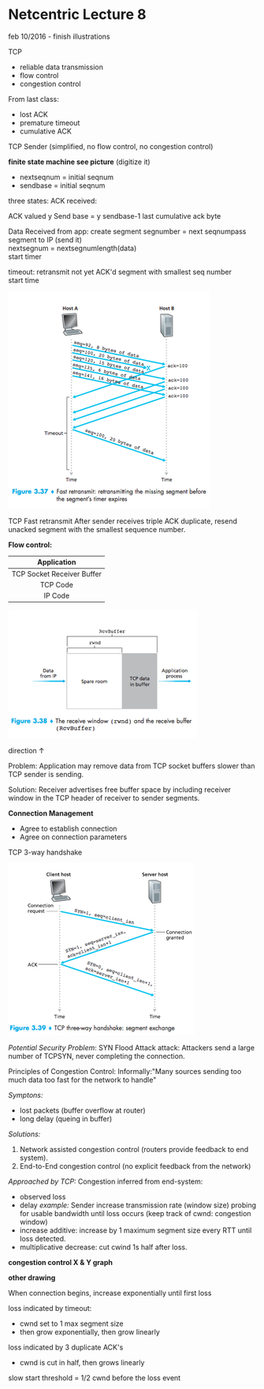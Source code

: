 # Netcentric Lecture 8 #
feb 10/2016 - finish illustrations

TCP
- reliable data transmission
- flow control
- congestion control

From last class:
- lost ACK
- premature timeout
- cumulative ACK

TCP Sender (simplified, no flow control, no congestion control)


**finite state machine see picture**
(digitize it)

- nextseqnum = initial seqnum
- sendbase = initial seqnum

three states:
ACK received:

ACK valued y
Send base = y
sendbase-1 last cumulative ack byte


Data Received from app:
create segment
segnumber = next seqnumpass segment to IP (send it)</br>
nextsegnum = nextsegnumlength(data)</br>
start timer

timeout:
retransmit not yet ACK'd segment with smallest seq number</br>
start time

![f-3-37](f-3-37.png)

TCP Fast retransmit
After sender receives triple ACK duplicate, resend unacked segment with the smallest sequence number.

**Flow control:**

|Application|
|:-:|
|TCP Socket Receiver Buffer|
|TCP Code|
|IP Code|

![f-3-38](f-3-38.png)

direction $\uparrow$

Problem: Application may remove data from TCP socket buffers slower than TCP sender is sending.

Solution: Receiver advertises free buffer space by including receiver window in the TCP header of receiver to sender segments.

**Connection Management**
- Agree to establish connection
- Agree on connection parameters

TCP 3-way handshake

![f-3-39](f-3-39.png)

_Potential Security Problem_: SYN Flood Attack
attack: Attackers send a large number of TCPSYN, never completing the connection.

Principles of Congestion Control:
Informally:"Many sources sending too much data too fast for the network to handle"

_Symptons:_
- lost packets (buffer overflow at router)
- long delay (queing in buffer)

_Solutions:_
1) Network assisted congestion control (routers provide feedback to end system).
2) End-to-End congestion control (no explicit feedback from the network)

_Approached by TCP:_
Congestion inferred from end-system:
- observed loss
- delay
_example:_ Sender increase transmission rate (window size) probing for usable bandwidth until loss occurs (keep track of cwnd: congestion window)
- increase additive: increase by 1 maximum segment size every RTT until loss detected.
- multiplicative decrease: cut cwind 1s half after loss.

**congestion control X & Y graph**

**other drawing**

When connection begins, increase exponentially until first loss

loss indicated by timeout:
- cwnd set to 1 max segment size
- then grow exponentially, then grow linearly

loss indicated by 3 duplicate ACK's
- cwnd is cut in half, then grows linearly

slow start threshold = $1/2$ cwnd before the loss event
